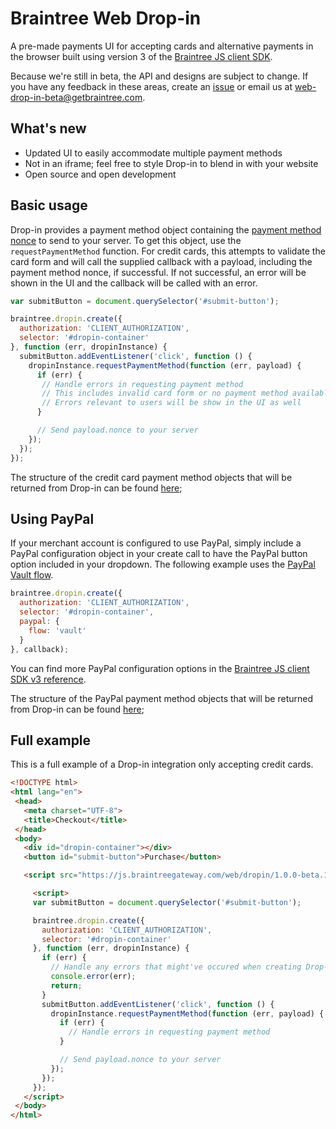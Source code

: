 # Braintree Web Drop-in

A pre-made payments UI for accepting cards and alternative payments in the browser built using version 3 of the [Braintree JS client SDK](https://github.com/braintree/braintree-web).

Because we're still in beta, the API and designs are subject to change. If you have any feedback in these areas, create an [issue](https://github.com/braintree/braintree-web-drop-in/issues) or email us at [web-drop-in-beta@getbraintree.com](mailto:web-drop-in-beta@getbraintree.com).

## What's new

- Updated UI to easily accommodate multiple payment methods
- Not in an iframe; feel free to style Drop-in to blend in with your website
- Open source and open development

## Basic usage

Drop-in provides a payment method object containing the [payment method nonce](https://developers.braintreepayments.com/start/overview#payment-method-nonce) to send to your server. To get this object, use the `requestPaymentMethod` function. For credit cards, this attempts to validate the card form and will call the supplied callback with a payload, including the payment method nonce, if successful. If not successful, an error will be shown in the UI and the callback will be called with an error.

```js
var submitButton = document.querySelector('#submit-button');

braintree.dropin.create({
  authorization: 'CLIENT_AUTHORIZATION',
  selector: '#dropin-container'
}, function (err, dropinInstance) {
  submitButton.addEventListener('click', function () {
    dropinInstance.requestPaymentMethod(function (err, payload) {
      if (err) {
       // Handle errors in requesting payment method
       // This includes invalid card form or no payment method available
       // Errors relevant to users will be show in the UI as well
      }

      // Send payload.nonce to your server
    });
  });
});
```

The structure of the credit card payment method objects that will be returned from Drop-in can be found [here](http://braintree.github.io/braintree-web/current/HostedFields.html#~tokenizePayload);

## Using PayPal

If your merchant account is configured to use PayPal, simply include a PayPal configuration object in your create call to have the PayPal button option included in your dropdown. The following example uses the [PayPal Vault flow](https://developers.braintreepayments.com/guides/paypal/vault/javascript/v3).

```js
braintree.dropin.create({
  authorization: 'CLIENT_AUTHORIZATION',
  selector: '#dropin-container',
  paypal: {
    flow: 'vault'
  }
}, callback);
```

You can find more PayPal configuration options in the [Braintree JS client SDK v3 reference](https://braintree.github.io/braintree-web/current/PayPal.html#tokenize).

The structure of the PayPal payment method objects that will be returned from Drop-in can be found [here](http://braintree.github.io/braintree-web/current/PayPal.html#~tokenizeReturn);

## Full example

This is a full example of a Drop-in integration only accepting credit cards.

 ```html
<!DOCTYPE html>
<html lang="en">
  <head>
    <meta charset="UTF-8">
    <title>Checkout</title>
  </head>
  <body>
    <div id="dropin-container"></div>
    <button id="submit-button">Purchase</button>

    <script src="https://js.braintreegateway.com/web/dropin/1.0.0-beta.1/js/dropin.min.js"></script>

      <script>
      var submitButton = document.querySelector('#submit-button');

      braintree.dropin.create({
        authorization: 'CLIENT_AUTHORIZATION',
        selector: '#dropin-container'
      }, function (err, dropinInstance) {
        if (err) {
          // Handle any errors that might've occured when creating Drop-in
          console.error(err);
          return;
        }
        submitButton.addEventListener('click', function () {
          dropinInstance.requestPaymentMethod(function (err, payload) {
            if (err) {
              // Handle errors in requesting payment method
            }

            // Send payload.nonce to your server
          });
        });
      });
    </script>
  </body>
</html>
```
